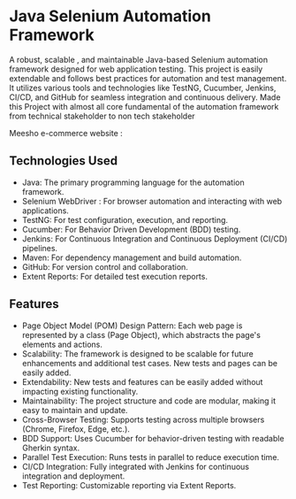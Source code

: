 # Java Selenium Automation Framework

A robust, scalable , and maintainable Java-based Selenium automation framework designed for web application testing. This project is easily extendable and follows best practices for automation and test management. It utilizes various tools and technologies like TestNG, Cucumber, Jenkins, CI/CD, and GitHub for seamless integration and continuous delivery.
Made this Project with almost all core fundamental of the automation framework from technical stakeholder to non tech stakeholder

Meesho e-commerce  website : 

## Technologies Used
- Java: The primary programming language for the automation framework.
- Selenium WebDriver : For browser automation and interacting with web applications.
- TestNG: For test configuration, execution, and reporting.
- Cucumber: For Behavior Driven Development (BDD) testing.
- Jenkins: For Continuous Integration and Continuous Deployment (CI/CD) pipelines.
- Maven: For dependency management and build automation.
- GitHub: For version control and collaboration.
- Extent Reports: For detailed test execution reports.

## Features

- Page Object Model (POM) Design Pattern: Each web page is represented by a class (Page Object), which abstracts the page's elements and actions.
- Scalability: The framework is designed to be scalable for future enhancements and additional test cases. New tests and pages can be easily added.
- Extendability: New tests and features can be easily added without impacting existing functionality.
- Maintainability: The project structure and code are modular, making it easy to maintain and update.
- Cross-Browser Testing: Supports testing across multiple browsers (Chrome, Firefox, Edge, etc.).
- BDD Support: Uses Cucumber for behavior-driven testing with readable Gherkin syntax.
- Parallel Test Execution: Runs tests in parallel to reduce execution time.
- CI/CD Integration: Fully integrated with Jenkins for continuous integration and deployment.
- Test Reporting: Customizable reporting via Extent Reports.


